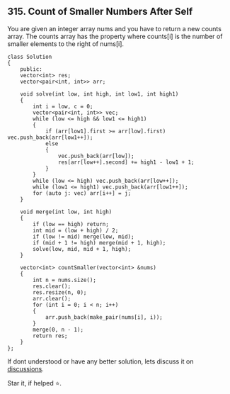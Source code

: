 ## 315. Count of Smaller Numbers After Self

You are given an integer array nums and you have to return a new counts array. The counts array has the property where counts[i] is the number of smaller elements to the right of nums[i].

```
class Solution
{
    public:
    vector<int> res;
    vector<pair<int, int>> arr;
    
    void solve(int low, int high, int low1, int high1)
    {
        int i = low, c = 0;
        vector<pair<int, int>> vec;
        while (low <= high && low1 <= high1)
        {
            if (arr[low1].first >= arr[low].first) vec.push_back(arr[low1++]);
            else
            {
                vec.push_back(arr[low]);
                res[arr[low++].second] += high1 - low1 + 1;
            }
        }
        while (low <= high) vec.push_back(arr[low++]);
        while (low1 <= high1) vec.push_back(arr[low1++]);
        for (auto j: vec) arr[i++] = j;
    }
    
    void merge(int low, int high)
    {
        if (low == high) return;
        int mid = (low + high) / 2;
        if (low != mid) merge(low, mid);
        if (mid + 1 != high) merge(mid + 1, high);
        solve(low, mid, mid + 1, high);
    }
    
    vector<int> countSmaller(vector<int> &nums)
    {
        int n = nums.size();
        res.clear();
        res.resize(n, 0);
        arr.clear();
        for (int i = 0; i < n; i++)
        {
            arr.push_back(make_pair(nums[i], i));
        }
        merge(0, n - 1);
        return res;
    }
};
```


If dont understood or have any better solution, lets discuss it on [discussions](https://github.com/Jimmy5467/CP/discussions). 

Star it, if helped ⭐.
